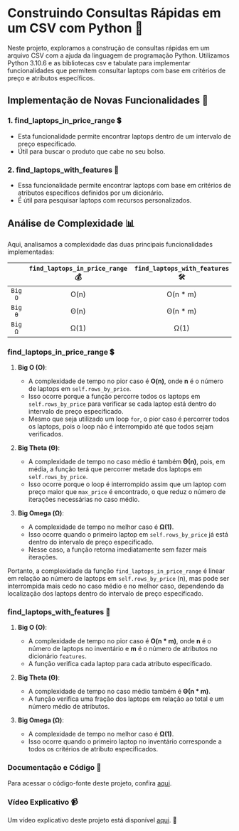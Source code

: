 # Construindo Consultas Rápidas em um CSV com Python 🐍

Neste projeto, exploramos a construção de consultas rápidas em um arquivo CSV com a ajuda da linguagem de programação Python. Utilizamos Python 3.10.6 e as bibliotecas csv e tabulate para implementar funcionalidades que permitem consultar laptops com base em critérios de preço e atributos específicos.

## Implementação de Novas Funcionalidades 🚀

### 1. find_laptops_in_price_range 💲
   - Esta funcionalidade permite encontrar laptops dentro de um intervalo de preço especificado.
   - Útil para buscar o produto que cabe no seu bolso.

### 2. find_laptops_with_features 🎯
   - Essa funcionalidade permite encontrar laptops com base em critérios de atributos específicos definidos por um dicionário.
   - É útil para pesquisar laptops com recursos personalizados.

## Análise de Complexidade 📊

Aqui, analisamos a complexidade das duas principais funcionalidades implementadas:

|         | `find_laptops_in_price_range` 💰 | `find_laptops_with_features` 🛠️ |
|:-------:|:-----------------------------:|:-----------------------------------:|
| `Big O` |            O(n)               |            O(n * m)                 |
| `Big θ` |            Θ(n)               |            Θ(n * m)                 |
| `Big Ω` |            Ω(1)               |            Ω(1)                     |

### find_laptops_in_price_range 💲

1. **Big O (O)**:
   - A complexidade de tempo no pior caso é **O(n)**, onde **n** é o número de laptops em `self.rows_by_price`.
   - Isso ocorre porque a função percorre todos os laptops em `self.rows_by_price` para verificar se cada laptop está dentro do intervalo de preço especificado.
   - Mesmo que seja utilizado um loop `for`, o pior caso é percorrer todos os laptops, pois o loop não é interrompido até que todos sejam verificados.

2. **Big Theta (Θ)**:
   - A complexidade de tempo no caso médio é também **Θ(n)**, pois, em média, a função terá que percorrer metade dos laptops em `self.rows_by_price`.
   - Isso ocorre porque o loop é interrompido assim que um laptop com preço maior que `max_price` é encontrado, o que reduz o número de iterações necessárias no caso médio.

3. **Big Omega (Ω)**:
   - A complexidade de tempo no melhor caso é **Ω(1)**.
   - Isso ocorre quando o primeiro laptop em `self.rows_by_price` já está dentro do intervalo de preço especificado.
   - Nesse caso, a função retorna imediatamente sem fazer mais iterações.

Portanto, a complexidade da função `find_laptops_in_price_range` é linear em relação ao número de laptops em `self.rows_by_price` (n), mas pode ser interrompida mais cedo no caso médio e no melhor caso, dependendo da localização dos laptops dentro do intervalo de preço especificado.

### find_laptops_with_features 🎯

1. **Big O (O)**:
   - A complexidade de tempo no pior caso é **O(n * m)**, onde **n** é o número de laptops no inventário e **m** é o número de atributos no dicionário `features`.
   - A função verifica cada laptop para cada atributo especificado.

2. **Big Theta (Θ)**:
   - A complexidade de tempo no caso médio também é **Θ(n * m)**.
   - A função verifica uma fração dos laptops em relação ao total e um número médio de atributos.

3. **Big Omega (Ω)**:
   - A complexidade de tempo no melhor caso é **Ω(1)**.
   - Isso ocorre quando o primeiro laptop no inventário corresponde a todos os critérios de atributo especificados.

### Documentação e Código 📄

Para acessar o código-fonte deste projeto, confira [aqui](./main.py).

### Vídeo Explicativo 📹

Um vídeo explicativo deste projeto está disponível [aqui](./video.mp4). 🚀